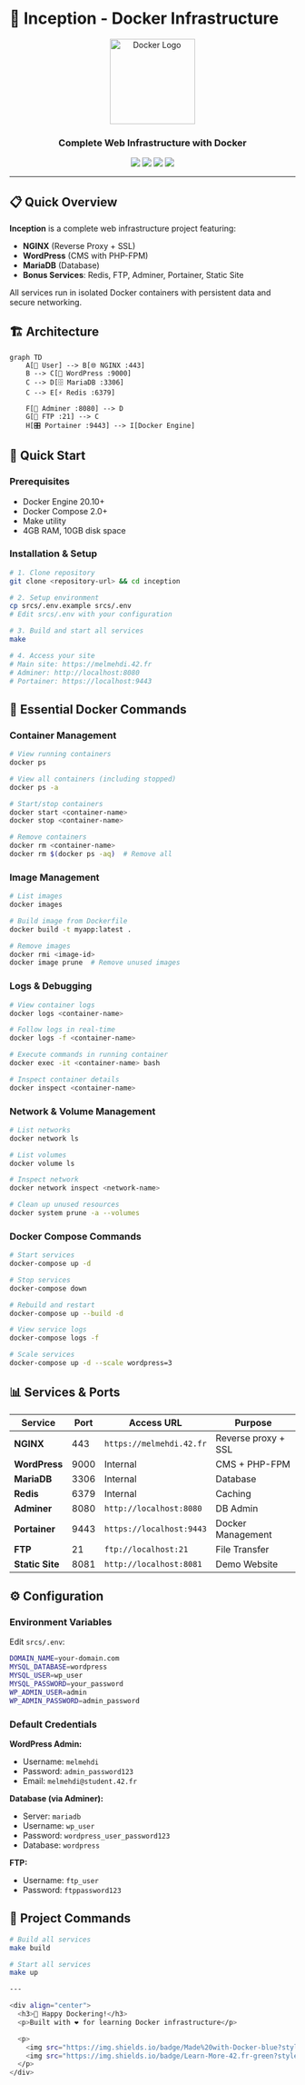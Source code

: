 # 🚀 Inception - Docker Infrastructure

<div align="center">
  <img src="https://raw.githubusercontent.com/docker-library/docs/01c12653951b2fe592c1f93a13b4e289ada0e3a1/docker-logo-compressed.gif" alt="Docker Logo" width="150"/>

  <h3>Complete Web Infrastructure with Docker</h3>

  <p>
    <img src="https://img.shields.io/badge/Docker-2496ED?style=for-the-badge&logo=docker&logoColor=white"/>
    <img src="https://img.shields.io/badge/NGINX-009639?style=for-the-badge&logo=nginx&logoColor=white"/>
    <img src="https://img.shields.io/badge/WordPress-21759B?style=for-the-badge&logo=wordpress&logoColor=white"/>
    <img src="https://img.shields.io/badge/MariaDB-003545?style=for-the-badge&logo=mariadb&logoColor=white"/>
  </p>
</div>

---

## 📋 Quick Overview

**Inception** is a complete web infrastructure project featuring:
- **NGINX** (Reverse Proxy + SSL)
- **WordPress** (CMS with PHP-FPM)
- **MariaDB** (Database)
- **Bonus Services**: Redis, FTP, Adminer, Portainer, Static Site

All services run in isolated Docker containers with persistent data and secure networking.

## 🏗️ Architecture

```mermaid
graph TD
    A[👤 User] --> B[🌐 NGINX :443]
    B --> C[📝 WordPress :9000]
    C --> D[🗄️ MariaDB :3306]
    C --> E[⚡ Redis :6379]

    F[🔧 Adminer :8080] --> D
    G[📁 FTP :21] --> C
    H[🎛️ Portainer :9443] --> I[Docker Engine]
```

## 🚀 Quick Start

### Prerequisites
- Docker Engine 20.10+
- Docker Compose 2.0+
- Make utility
- 4GB RAM, 10GB disk space

### Installation & Setup

```bash
# 1. Clone repository
git clone <repository-url> && cd inception

# 2. Setup environment
cp srcs/.env.example srcs/.env
# Edit srcs/.env with your configuration

# 3. Build and start all services
make

# 4. Access your site
# Main site: https://melmehdi.42.fr
# Adminer: http://localhost:8080
# Portainer: https://localhost:9443
```

## 🐳 Essential Docker Commands

### Container Management
```bash
# View running containers
docker ps

# View all containers (including stopped)
docker ps -a

# Start/stop containers
docker start <container-name>
docker stop <container-name>

# Remove containers
docker rm <container-name>
docker rm $(docker ps -aq)  # Remove all
```

### Image Management
```bash
# List images
docker images

# Build image from Dockerfile
docker build -t myapp:latest .

# Remove images
docker rmi <image-id>
docker image prune  # Remove unused images
```

### Logs & Debugging
```bash
# View container logs
docker logs <container-name>

# Follow logs in real-time
docker logs -f <container-name>

# Execute commands in running container
docker exec -it <container-name> bash

# Inspect container details
docker inspect <container-name>
```

### Network & Volume Management
```bash
# List networks
docker network ls

# List volumes
docker volume ls

# Inspect network
docker network inspect <network-name>

# Clean up unused resources
docker system prune -a --volumes
```

### Docker Compose Commands
```bash
# Start services
docker-compose up -d

# Stop services
docker-compose down

# Rebuild and restart
docker-compose up --build -d

# View service logs
docker-compose logs -f

# Scale services
docker-compose up -d --scale wordpress=3
```

## 📊 Services & Ports

| Service | Port | Access URL | Purpose |
|---------|------|------------|---------|
| **NGINX** | 443 | `https://melmehdi.42.fr` | Reverse proxy + SSL |
| **WordPress** | 9000 | Internal | CMS + PHP-FPM |
| **MariaDB** | 3306 | Internal | Database |
| **Redis** | 6379 | Internal | Caching |
| **Adminer** | 8080 | `http://localhost:8080` | DB Admin |
| **Portainer** | 9443 | `https://localhost:9443` | Docker Management |
| **FTP** | 21 | `ftp://localhost:21` | File Transfer |
| **Static Site** | 8081 | `http://localhost:8081` | Demo Website |

## ⚙️ Configuration

### Environment Variables
Edit `srcs/.env`:
```bash
DOMAIN_NAME=your-domain.com
MYSQL_DATABASE=wordpress
MYSQL_USER=wp_user
MYSQL_PASSWORD=your_password
WP_ADMIN_USER=admin
WP_ADMIN_PASSWORD=admin_password
```

### Default Credentials

**WordPress Admin:**
- Username: `melmehdi`
- Password: `admin_password123`
- Email: `melmehdi@student.42.fr`

**Database (via Adminer):**
- Server: `mariadb`
- Username: `wp_user`
- Password: `wordpress_user_password123`
- Database: `wordpress`

**FTP:**
- Username: `ftp_user`
- Password: `ftppassword123`

## 🔧 Project Commands

```bash
# Build all services
make build

# Start all services
make up

---

<div align="center">
  <h3>🎉 Happy Dockering!</h3>
  <p>Built with ❤️ for learning Docker infrastructure</p>

  <p>
    <img src="https://img.shields.io/badge/Made%20with-Docker-blue?style=flat&logo=docker"/>
    <img src="https://img.shields.io/badge/Learn-More-42.fr-green?style=flat"/>
  </p>
</div>
